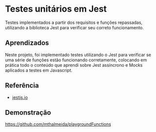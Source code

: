 
# Testes unitários em Jest

Testes implementados a partir dos requisitos e funções repassadas, utilizando a biblioteca Jest para verificar seu correto funcionamento.

## Aprendizados

Neste projeto, foi implementado testes utilizando o Jest para verificar se uma série de funções estão funcionando corretamente, colocando em prática todo o conteúdo que aprendi sobre Jest assíncrono e Mocks aplicados a testes em Javascript.
## Referência

 - [jestjs.io](https://jestjs.io/pt-BR/docs/getting-started)

## Demonstração

https://github.com/mthalmeida/playgroundFunctions


